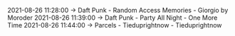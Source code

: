 2021-08-26 11:28:00 -> Daft Punk - Random Access Memories - Giorgio by Moroder
2021-08-26 11:39:00 -> Daft Punk - Party All Night - One More Time
2021-08-26 11:44:00 -> Parcels - Tieduprightnow - Tieduprightnow
